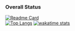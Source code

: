 ### Overall Status
[![Readme Card](https://github-readme-stats-one-bice.vercel.app/api?username=teble&show_icons=true&role=OWNER,ORGANIZATION_MEMBER,COLLABORATOR)](https://github.com/anuraghazra/github-readme-stats)  
[![Top Langs](https://github-readme-stats-one-bice.vercel.app/api/top-langs/?username=teble&layout=compact&hide=javascript,html,css,MATLAB&role=OWNER,ORGANIZATION_MEMBER&langs_count=10)](https://github.com/anuraghazra/github-readme-stats)
[![wakatime stats](https://github-readme-stats.vercel.app/api/wakatime?username=teble&layout=compact&langs_count=8)](https://github.com/anuraghazra/github-readme-stats)
